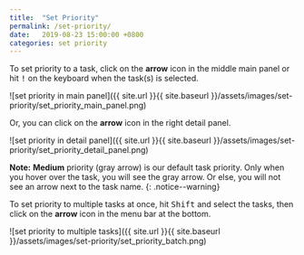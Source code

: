 ```yaml
---
title:  "Set Priority"
permalink: /set-priority/
date:   2019-08-23 15:00:00 +0800
categories: set priority
---
```

To set priority to a task, click on the **arrow** icon in the middle main panel or hit <kbd>!</kbd> on the keyboard when the task(s) is selected. 

![set priority in main panel]({{ site.url }}{{ site.baseurl }}/assets/images/set-priority/set_priority_main_panel.png)

Or, you can click on the **arrow** icon in the right detail panel.

![set priority in detail panel]({{ site.url }}{{ site.baseurl }}/assets/images/set-priority/set_priority_detail_panel.png)


**Note:** **Medium** priority (gray arrow) is our default task priority. Only when you hover over the task, you will see the gray arrow. Or else, you will not see an arrow next to the task name.
{: .notice--warning}


To set priority to multiple tasks at once, hit <kbd>Shift</kbd> and select the tasks, then click on the **arrow** icon in the menu bar at the bottom.

![set priority to multiple tasks]({{ site.url }}{{ site.baseurl }}/assets/images/set-priority/set_priority_batch.png)